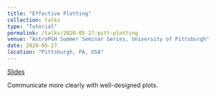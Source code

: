 ```yaml
---
title: "Effective Plotting"
collection: talks
type: "Tutorial"
permalink: /talks/2020-05-27-pitt-plotting
venue: "AstroPGH Summer Seminar Series, University of Pittsburgh"
date: 2020-05-27
location: "Pittsburgh, PA, USA"
---
```


[Slides](https://bretthandrews.github.io/files/talks/2020-05-27-pitt-plotting/2020-05-27-pitt-plotting.html)

Communicate more clearly with well-designed plots.
